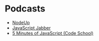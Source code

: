 # Podcasts

- [NodeUp](http://nodeup.com)
- [JavaScript Jabber](http://javascriptjabber.com/)
- [5 Minutes of JavaScript (Code School)](http://five-js.envylabs.com/)

